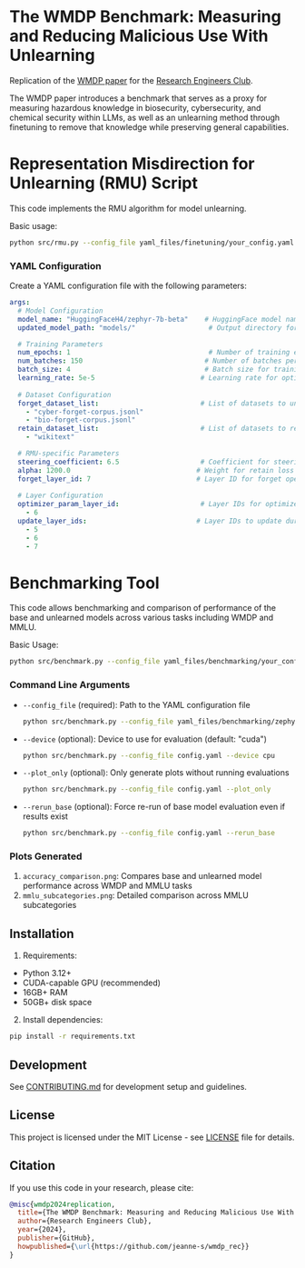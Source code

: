 # The WMDP Benchmark: Measuring and Reducing Malicious Use With Unlearning 

Replication of the [WMDP paper](https://www.wmdp.ai/) for the [Research Engineers Club](https://www.safeailondon.org/reng-club).

The WMDP paper introduces a benchmark that serves as a proxy for measuring hazardous knowledge in biosecurity, cybersecurity, and chemical security within LLMs, as well as an unlearning method through finetuning to remove that knowledge while preserving general capabilities.

# Representation Misdirection for Unlearning (RMU) Script 
This code implements the RMU algorithm for model unlearning.

Basic usage:
```bash
python src/rmu.py --config_file yaml_files/finetuning/your_config.yaml
```

### YAML Configuration
Create a YAML configuration file with the following parameters:

```yaml
args:
  # Model Configuration
  model_name: "HuggingFaceH4/zephyr-7b-beta"    # HuggingFace model name/path
  updated_model_path: "models/"                  # Output directory for the modified model

  # Training Parameters
  num_epochs: 1                                  # Number of training epochs
  num_batches: 150                              # Number of batches per epoch
  batch_size: 4                                 # Batch size for training
  learning_rate: 5e-5                          # Learning rate for optimizer
  
  # Dataset Configuration
  forget_dataset_list:                         # List of datasets to unlearn
    - "cyber-forget-corpus.jsonl"
    - "bio-forget-corpus.jsonl"
  retain_dataset_list:                         # List of datasets to retain
    - "wikitext"

  # RMU-specific Parameters
  steering_coefficient: 6.5                    # Coefficient for steering vector
  alpha: 1200.0                               # Weight for retain loss
  forget_layer_id: 7                          # Layer ID for forget operations
  
  # Layer Configuration
  optimizer_param_layer_id:                    # Layer IDs for optimizer parameters
    - 6
  update_layer_ids:                           # Layer IDs to update during training
    - 5
    - 6
    - 7
```

# Benchmarking Tool 
This code allows benchmarking and comparison of performance of the base and unlearned models across various tasks including WMDP and MMLU. 

Basic Usage:
```bash 
python src/benchmark.py --config_file yaml_files/benchmarking/your_config.yaml
```

### Command Line Arguments

- `--config_file` (required): Path to the YAML configuration file
  ```bash
  python src/benchmark.py --config_file yaml_files/benchmarking/zephyr-7b.yaml
  ```

- `--device` (optional): Device to use for evaluation (default: "cuda")
  ```bash
  python src/benchmark.py --config_file config.yaml --device cpu
  ```

- `--plot_only` (optional): Only generate plots without running evaluations
  ```bash
  python src/benchmark.py --config_file config.yaml --plot_only
  ```

- `--rerun_base` (optional): Force re-run of base model evaluation even if results exist
  ```bash
  python src/benchmark.py --config_file config.yaml --rerun_base
  ```

### Plots Generated

1. `accuracy_comparison.png`: Compares base and unlearned model performance across WMDP and MMLU tasks
2. `mmlu_subcategories.png`: Detailed comparison across MMLU subcategories

## Installation

1. Requirements:
- Python 3.12+
- CUDA-capable GPU (recommended)
- 16GB+ RAM
- 50GB+ disk space

2. Install dependencies:
```bash
pip install -r requirements.txt
```

## Development

See [CONTRIBUTING.md](CONTRIBUTING.md) for development setup and guidelines.

## License

This project is licensed under the MIT License - see [LICENSE](LICENSE) file for details.

## Citation

If you use this code in your research, please cite:
```bibtex
@misc{wmdp2024replication,
  title={The WMDP Benchmark: Measuring and Reducing Malicious Use With Unlearning - Paper Replication},
  author={Research Engineers Club},
  year={2024},
  publisher={GitHub},
  howpublished={\url{https://github.com/jeanne-s/wmdp_rec}}
}
```